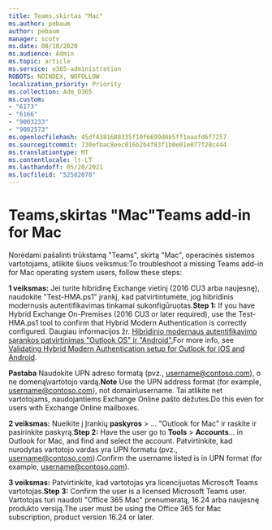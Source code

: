 ```yaml
---
title: Teams,skirtas "Mac"
ms.author: pebaum
author: pebaum
manager: scotv
ms.date: 08/10/2020
ms.audience: Admin
ms.topic: article
ms.service: o365-administration
ROBOTS: NOINDEX, NOFOLLOW
localization_priority: Priority
ms.collection: Adm_O365
ms.custom:
- "6173"
- "6166"
- "9003233"
- "9002573"
ms.openlocfilehash: 45df4381688335f10f6699d8b5ff1aaafd6f7257
ms.sourcegitcommit: 730efbac8eec016b2b4f83f1b0e01e077f28c444
ms.translationtype: MT
ms.contentlocale: lt-LT
ms.lasthandoff: 05/20/2021
ms.locfileid: "52582078"
---
```

# <a name="teams-add-in-for-mac"></a><span data-ttu-id="95d02-102">Teams,skirtas "Mac"</span><span class="sxs-lookup"><span data-stu-id="95d02-102">Teams add-in for Mac</span></span>

<span data-ttu-id="95d02-103">Norėdami pašalinti trūkstamą "Teams", skirtą "Mac", operacinės sistemos vartotojams, atlikite šiuos veiksmus:</span><span class="sxs-lookup"><span data-stu-id="95d02-103">To troubleshoot a missing Teams add-in for Mac operating system users, follow these steps:</span></span>

<span data-ttu-id="95d02-104">**1 veiksmas:** Jei turite hibridinę Exchange vietinį (2016 CU3 arba naujesnę), naudokite "Test-HMA.ps1" įrankį, kad patvirtintumėte, jog hibridinis modernusis autentifikavimas tinkamai sukonfigūruotas.</span><span class="sxs-lookup"><span data-stu-id="95d02-104">**Step 1:** If you have Hybrid Exchange On-Premises (2016 CU3 or later required), use the Test-HMA.ps1 tool to confirm that Hybrid Modern Authentication is correctly configured.</span></span> <span data-ttu-id="95d02-105">Daugiau informacijos žr. [Hibridinio modernaus autentifikavimo sąrankos patvirtinimas "Outlook OS" ir "Android".](https://aka.ms/TestHMAEAS)</span><span class="sxs-lookup"><span data-stu-id="95d02-105">For more info, see [Validating Hybrid Modern Authentication setup for Outlook for iOS and Android](https://aka.ms/TestHMAEAS).</span></span>  

<span data-ttu-id="95d02-106">**Pastaba** Naudokite UPN adreso formatą (pvz., [username@contoso.com](mailto:username@contoso.com)), o ne domeną\vartotojo vardą.</span><span class="sxs-lookup"><span data-stu-id="95d02-106">**Note** Use the UPN address format (for example, [username@contoso.com](mailto:username@contoso.com)), not domain\username.</span></span> <span data-ttu-id="95d02-107">Tai atlikite net vartotojams, naudojantiems Exchange Online pašto dėžutes.</span><span class="sxs-lookup"><span data-stu-id="95d02-107">Do this even for users with Exchange Online mailboxes.</span></span>

<span data-ttu-id="95d02-108">**2 veiksmas:** Nueikite į Įrankių **paskyros**  >  ... "Outlook for Mac" ir raskite ir pasirinkite paskyrą.</span><span class="sxs-lookup"><span data-stu-id="95d02-108">**Step 2:** Have the user go to **Tools** > **Accounts**... in Outlook for Mac, and find and select the account.</span></span> <span data-ttu-id="95d02-109">Patvirtinkite, kad nurodytas vartotojo vardas yra UPN formatu (pvz., [username@contoso.com](mailto:username@contoso.com)).</span><span class="sxs-lookup"><span data-stu-id="95d02-109">Confirm the username listed is in UPN format (for example, [username@contoso.com](mailto:username@contoso.com)).</span></span>

<span data-ttu-id="95d02-110">**3 veiksmas:** Patvirtinkite, kad vartotojas yra licencijuotas Microsoft Teams vartotojas.</span><span class="sxs-lookup"><span data-stu-id="95d02-110">**Step 3:** Confirm the user is a licensed Microsoft Teams user.</span></span> <span data-ttu-id="95d02-111">Vartotojas turi naudoti "Office 365 Mac" prenumeratą, 16.24 arba naujesnę produkto versiją.</span><span class="sxs-lookup"><span data-stu-id="95d02-111">The user must be using the Office 365 for Mac subscription, product version 16.24 or later.</span></span>
